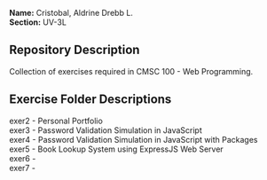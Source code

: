 **Name:** Cristobal, Aldrine Drebb L.<br/>
**Section:** UV-3L <br/>

## Repository Description
Collection of exercises required in CMSC 100 - Web Programming.

## Exercise Folder Descriptions
exer2 - Personal Portfolio <br/> 
exer3 - Password Validation Simulation in JavaScript <br/>
exer4 - Password Validation Simulation in JavaScript with Packages <br/>
exer5 - Book Lookup System using ExpressJS Web Server <br/>
exer6 -  <br/>
exer7 -  <br/>